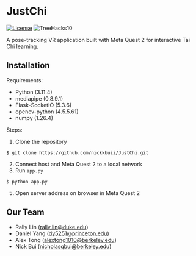 # JustChi

[![License](https://img.shields.io/badge/license-MIT-green)](LICENSE.md)
![TreeHacks10](https://img.shields.io/badge/event-TreeHacks-8C1515)

A pose-tracking VR application built with Meta Quest 2 for interactive Tai Chi learning.

## Installation
Requirements: 
* Python (3.11.4)
* mediapipe (0.8.9.1)
* Flask-SocketIO (5.3.6)
* opencv-python (4.5.5.61)
* numpy (1.26.4)

Steps:
1. Clone the repository
```
$ git clone https://github.com/nickkbuii/JustChi.git
```
2. Connect host and Meta Quest 2 to a local network
3. Run `app.py`
```
$ python app.py
```
5. Open server address on browser in Meta Quest 2 

## Our Team
* Rally Lin (rally.lin@duke.edu)
* Daniel Yang (dy5251@princeton.edu)
* Alex Tong (alextong1010@berkeley.edu)
* Nick Bui (nicholasqbui@berkeley.edu)
